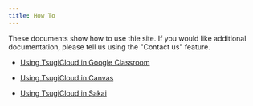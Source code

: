 ```yaml
---
title: How To
---
```


These documents show how to use thie site.  If you would like additional documentation, please tell us using the "Contact us" feature.

* [Using TsugiCloud in Google Classroom](classroom)

* [Using TsugiCloud in Canvas](canvas)

* [Using TsugiCloud in Sakai](sakai)


